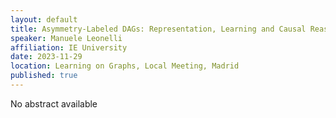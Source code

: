 ```yaml
---
layout: default
title: Asymmetry-Labeled DAGs: Representation, Learning and Causal Reasoning
speaker: Manuele Leonelli
affiliation: IE University
date: 2023-11-29
location: Learning on Graphs, Local Meeting, Madrid
published: true
---
```


 
No abstract available